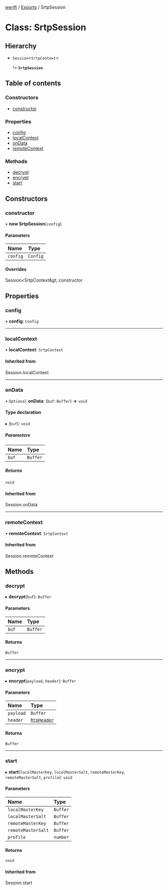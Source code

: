 [werift](../README.md) / [Exports](../modules.md) / SrtpSession

# Class: SrtpSession

## Hierarchy

- `Session`<`SrtpContext`\>

  ↳ **`SrtpSession`**

## Table of contents

### Constructors

- [constructor](SrtpSession.md#constructor)

### Properties

- [config](SrtpSession.md#config)
- [localContext](SrtpSession.md#localcontext)
- [onData](SrtpSession.md#ondata)
- [remoteContext](SrtpSession.md#remotecontext)

### Methods

- [decrypt](SrtpSession.md#decrypt)
- [encrypt](SrtpSession.md#encrypt)
- [start](SrtpSession.md#start)

## Constructors

### constructor

• **new SrtpSession**(`config`)

#### Parameters

| Name | Type |
| :------ | :------ |
| `config` | `Config` |

#### Overrides

Session&lt;SrtpContext\&gt;.constructor

## Properties

### config

• **config**: `Config`

___

### localContext

• **localContext**: `SrtpContext`

#### Inherited from

Session.localContext

___

### onData

• `Optional` **onData**: (`buf`: `Buffer`) => `void`

#### Type declaration

▸ (`buf`): `void`

##### Parameters

| Name | Type |
| :------ | :------ |
| `buf` | `Buffer` |

##### Returns

`void`

#### Inherited from

Session.onData

___

### remoteContext

• **remoteContext**: `SrtpContext`

#### Inherited from

Session.remoteContext

## Methods

### decrypt

▸ **decrypt**(`buf`): `Buffer`

#### Parameters

| Name | Type |
| :------ | :------ |
| `buf` | `Buffer` |

#### Returns

`Buffer`

___

### encrypt

▸ **encrypt**(`payload`, `header`): `Buffer`

#### Parameters

| Name | Type |
| :------ | :------ |
| `payload` | `Buffer` |
| `header` | [`RtpHeader`](RtpHeader.md) |

#### Returns

`Buffer`

___

### start

▸ **start**(`localMasterKey`, `localMasterSalt`, `remoteMasterKey`, `remoteMasterSalt`, `profile`): `void`

#### Parameters

| Name | Type |
| :------ | :------ |
| `localMasterKey` | `Buffer` |
| `localMasterSalt` | `Buffer` |
| `remoteMasterKey` | `Buffer` |
| `remoteMasterSalt` | `Buffer` |
| `profile` | `number` |

#### Returns

`void`

#### Inherited from

Session.start

